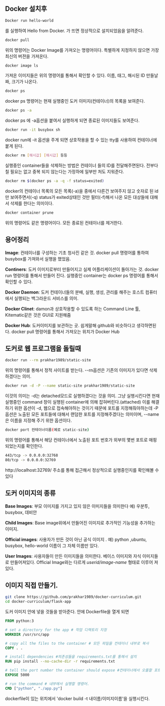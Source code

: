 ## Docker 설치후

```bash
Docker run hello-world
```

를 실행하여 Hello from Docker. 가 뜨면 정상적으로 설치되었음을 알려준다.

```bash
docker pull
```

위의 명령어는 Docker Image를 가져오는 명령어이다. 특별하게 지정하지 않으면 가장 최신의 버젼을 가져온다.

```bash
docker image ls
```

가져온 이미지들은 위의 명령어를 통해서 확인할 수 있다. 이름, 태그, 해시된 ID 만들날짜, 크기가 나온다.



```bash
docker ps
```

docker ps 명령어는 현재 실행중인 도커 이미지(컨테이너)의 목록을 보여준다.

```bash
docker ps -a
```

docker ps 에 -a옵션을 붙여서 실행하게 되면 종료된 이미지들도 보여준다.

```bash
docker run -it busybox sh
```

docker run에 -it 옵션을 주게 되면 상호작용을 할 수 있는 tty를 사용하여 컨테이너에 붙게 된다.

```bash
docker rm [해시값] [해시값] 등등
```

실행중인 container들을 삭제하는 방법은 컨테이너 들의 ID를 전달해주면된다. 전부다 칠 필요는 없고 중복 되지 않는다는 가정하에 일부만 처도 지워준다.

```bash
docker rm $(docker ps -a -q -f status=exited)
```

docker의 컨테이너 목록의 모든 목록(-a)을 중에서 다른건 보여주지 않고 숫자로 된 id만 보여주면서(-q)  status가 exited상태인 것만 필터(-f)해서 나온 모든 대상들에 대해서 삭제를 한다는 의미이다.

```bash
docker container prune
```

위의 명령어도 같은 명령어이다. 모든 종료된 컨테이너를 제거한다.



## 용어정리

**Image**: 컨테이너를 구성하는 기초 청사진 같은 것. docker pull 명령어를 통하여 busybox를 가져와서 실행을 했었음.

**Continers**: 도커 이미지로부터 만들어지고 실제 어플리케이션이 돌아가는 것. docker run 명령어를 통해서 만들어 진다. 실행중인 container는 docker ps 명령어를 통해서 확인할 수 있다.

**Docker Daemon**: 도커 컨테이너들의 분배, 실행, 생성, 관리를 해주는 호스트 컴퓨터에서 실행되는 백그라운드 서비스를 의미. 

**Docker Clinet**: damon과 상호작용할 수 있도록 하는 Command Line 툴, Kitematic같은 것은 GUI로 지원해줌

**Docker Hub**: 도커이미지를 보관하는 곳. 쉽게말해 github와 비슷하다고 생각하면된다. docker pull 명령어를 통해서 가져오는 위치가 Docker Hub



## 도커로 웹 프로그램을 돌릴때

```bash
docker run --rm prakhar1989/static-site
```

위의 명령어를 통해서 정적 사이트를 받는다. --rn옵션은 기존의 이미지가 있다면 삭제하겠다는 의미.

```bash
docker run -d -P --name static-site prakhar1989/static-site
```

이것의 의미는 -d는 detached모드로 실행하겠다는 것을 의미. 그냥 실행시킨다면 현재 실행중인 command 창이 실행된 container에 의해 잡혀버린다.(attached) 이를 해결하기 위한 옵션이 -d, 웹으로 접속해야하는 것이기 때문에 포트를 지정해줘야하는데 -P 옵션은 노출된 모든 포트들에 대해서 랜덤한 포트를 지정해주겠다는 의미이며, --name은 이름을 지정해 주기 위한 옵션이다.

```bash
docker port 컨테이너이름(예로 static-site)
```

위의 명령어를 통해서 해당 컨테이너에서 노출된 포트 번호가 외부의 몇번 포트로 매핑되었는지를 확인한다.

```bash
443/tcp -> 0.0.0.0:32768
80/tcp -> 0.0.0.0:32769
```

http://localhost:32769/   주소를 통해 접근해서 정상적으로 실행중인지를 확인해볼 수 있다



## 도커 이미지의 종류

**Base Images**: 부모 이미지를 가지고 있지 않은 이미지들을 의미한다 예) 우분투, busybox, 데비안

**Child Images**: Base image위에서 만들어진 이미지로 추가적인 기능성을 추가하는 이미지.

**Official images**: 사용자가 만든 것이 아닌 공식 이미지 . 예) python ,ubuntu, busybox, hello-world 이름이 그 자체 이름만 있다.

**User Images**: 사용자들이 만든 이미지들을 의미한다. 베이스 이미지와 자식 이미지들로 만들어져있다. Official Image와는 다르게 *userid/image-name* 형태로 이루어 져있다.





## 이미지 직접 만들기.

```bash
git clone https://github.com/prakhar1989/docker-curriculum.git
cd docker-curriculum/flask-app
```

도커 이미지 안에 넣을 것들을 받아준다. 안에 Dockerfile을 열게 되면

```dockerfile
FROM python:3

# set a directory for the app # 작업 디렉토리 지정
WORKDIR /usr/src/app

# copy all the files to the container # 모든 파일을 컨테이너 내부로 복사
COPY . .

# install dependencies #의존성들을 requirements.txt를 통해서 설치
RUN pip install --no-cache-dir -r requirements.txt 

# tell the port number the container should expose #컨테이너에서 오플할 포트 지정
EXPOSE 5000

# run the command # 내부에서 실행할 명령어.
CMD ["python", "./app.py"]
```



dockerfile이 있는 위치에서  'docker build -t 내이름/이미지이름'을 실행시킨다.